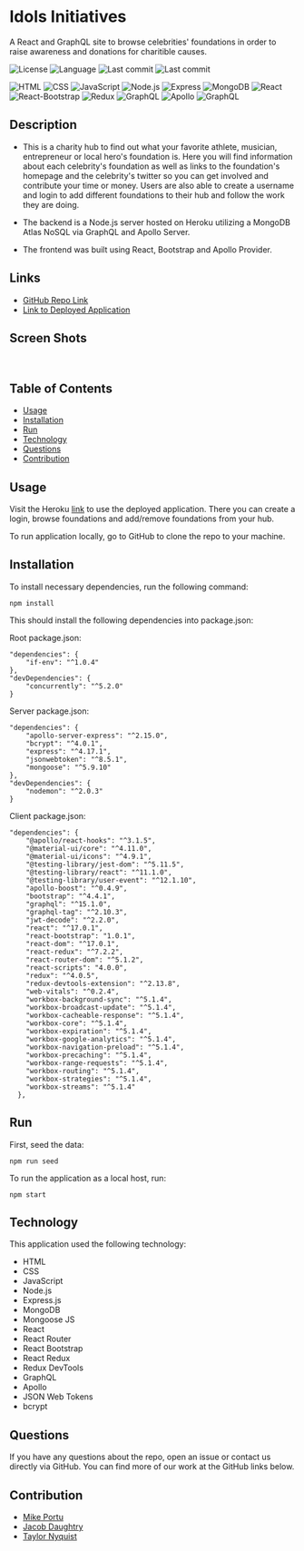 # Idols Initiatives
A React and GraphQL site to browse celebrities' foundations in order to raise awareness and donations for charitible causes.

![License](https://img.shields.io/badge/license-ISC-brightgreen)
![Language](https://img.shields.io/github/languages/top/taylornyquist/idols-initiatives)
![Last commit](https://img.shields.io/github/last-commit/taylornyquist/idols-initiatives)
![Last commit](https://img.shields.io/github/contributors/taylornyquist/idols-initiatives)

![HTML](https://img.shields.io/badge/-HTML-brightgreen) ![CSS](https://img.shields.io/badge/-CSS-green) ![JavaScript](https://img.shields.io/badge/-JavaScript-yellowgreen) ![Node.js](https://img.shields.io/badge/-Node.js-yellow) ![Express](https://img.shields.io/badge/-Express.js-orange) ![MongoDB](https://img.shields.io/badge/-MongoDB-red) ![React](https://img.shields.io/badge/-React-blue) ![React-Bootstrap](https://img.shields.io/badge/-React_Bootstrap-lightgrey) ![Redux](https://img.shields.io/badge/-Redux-blueviolet) ![GraphQL](https://img.shields.io/badge/-GraphQL-ff69b4) ![Apollo](https://img.shields.io/badge/-Apollo-9cf) ![GraphQL](https://img.shields.io/badge/-GraphQL-brightgreen)

## Description
* This is a charity hub to find out what your favorite athlete, musician, entrepreneur or local hero's foundation is.  Here you will find information about each celebrity's foundation as well as links to the foundation's homepage and the celebrity's twitter so you can get involved and contribute your time or money.  Users are also able to create a username and login to add different foundations to their hub and follow the work they are doing.

* The backend is a Node.js server hosted on Heroku utilizing a MongoDB Atlas NoSQL via GraphQL and Apollo Server.

* The frontend was built using React, Bootstrap and Apollo Provider.

## Links
* [GitHub Repo Link](https://github.com/taylornyquist/idols-initiatives)
* [Link to Deployed Application](https://radiant-temple-46938.herokuapp.com/)

## Screen Shots

<img src="./client/public/screen-shots/screen-shot1.png" alt="" />
<img src="./client/public/screen-shots/screen-shot2.png" alt="" />
<img src="./client/public/screen-shots/screen-shot3.png" alt="" />
<img src="./client/public/screen-shots/screen-shot4.png" alt="" />
<img src="./client/public/screen-shots/screen-shot5.png" alt="" />
<img src="./client/public/screen-shots/screen-shot6.png" alt="" />
<img src="./client/public/screen-shots/screen-shot7.png" alt="" />
<img src="./client/public/screen-shots/screen-shot8.png" alt="" />

## Table of Contents

* [Usage](#usage)
* [Installation](#installation)
* [Run](#run)
* [Technology](#technology)
* [Questions](#questions)
* [Contribution](#contribution)

## Usage
Visit the Heroku [link](https://radiant-temple-46938.herokuapp.com/) to use the deployed application.  There you can create a login, browse foundations and add/remove foundations from your hub.

To run application locally, go to GitHub to clone the repo to your machine.

## Installation
To install necessary dependencies, run the following command:
```
npm install
```
This should install the following dependencies into package.json:

Root package.json:
```
"dependencies": {
    "if-env": "^1.0.4"
},
"devDependencies": {
    "concurrently": "^5.2.0"
} 
```

Server package.json:
```
"dependencies": {
    "apollo-server-express": "^2.15.0",
    "bcrypt": "^4.0.1",
    "express": "^4.17.1",
    "jsonwebtoken": "^8.5.1",
    "mongoose": "^5.9.10"
},
"devDependencies": {
    "nodemon": "^2.0.3"
}
```

Client package.json:
```
"dependencies": {
    "@apollo/react-hooks": "^3.1.5",
    "@material-ui/core": "^4.11.0",
    "@material-ui/icons": "^4.9.1",
    "@testing-library/jest-dom": "^5.11.5",
    "@testing-library/react": "^11.1.0",
    "@testing-library/user-event": "^12.1.10",
    "apollo-boost": "^0.4.9",
    "bootstrap": "^4.4.1",
    "graphql": "^15.1.0",
    "graphql-tag": "^2.10.3",
    "jwt-decode": "^2.2.0",
    "react": "^17.0.1",
    "react-bootstrap": "1.0.1",
    "react-dom": "^17.0.1",
    "react-redux": "^7.2.2",
    "react-router-dom": "^5.1.2",
    "react-scripts": "4.0.0",
    "redux": "^4.0.5",
    "redux-devtools-extension": "^2.13.8",
    "web-vitals": "^0.2.4",
    "workbox-background-sync": "^5.1.4",
    "workbox-broadcast-update": "^5.1.4",
    "workbox-cacheable-response": "^5.1.4",
    "workbox-core": "^5.1.4",
    "workbox-expiration": "^5.1.4",
    "workbox-google-analytics": "^5.1.4",
    "workbox-navigation-preload": "^5.1.4",
    "workbox-precaching": "^5.1.4",
    "workbox-range-requests": "^5.1.4",
    "workbox-routing": "^5.1.4",
    "workbox-strategies": "^5.1.4",
    "workbox-streams": "^5.1.4"
  },
```

## Run
First, seed the data:
```
npm run seed
```

To run the application as a local host, run:

```
npm start
```

## Technology
This application used the following technology:

* HTML
* CSS
* JavaScript
* Node.js
* Express.js
* MongoDB
* Mongoose JS
* React
* React Router
* React Bootstrap
* React Redux
* Redux DevTools
* GraphQL
* Apollo
* JSON Web Tokens
* bcrypt

## Questions
If you have any questions about the repo, open an issue or contact us directly via GitHub.  You can find more of our work at the GitHub links below.


## Contribution
* [Mike Portu](https://github.com/mlportu)
* [Jacob Daughtry](https://github.com/akutozo)
* [Taylor Nyquist](https://github.com/taylornyquist)
